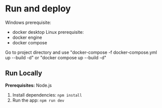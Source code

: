 

# Run and deploy

Windows prerequisite:
   - docker desktop
Linux prerequisite:
   - docker engine
   - docker compose
   
Go to project directory and use "docker-compose -f docker-compose.yml up --build -d" or "docker compose up --build -d"

## Run Locally 

**Prerequisites:**  Node.js


1. Install dependencies:
   `npm install`
2. Run the app:
   `npm run dev`
